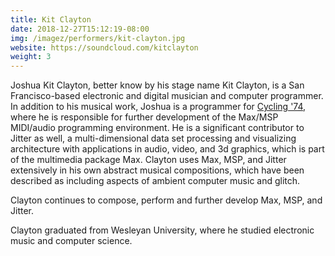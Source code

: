 ```yaml
---
title: Kit Clayton
date: 2018-12-27T15:12:19-08:00
img: /imagez/performers/kit-clayton.jpg
website: https://soundcloud.com/kitclayton
weight: 3
---
```


Joshua Kit Clayton, better know by his stage name Kit Clayton, is a San Francisco-based electronic and digital musician and computer programmer. In addition to his musical work, Joshua is a programmer for <a href="https://cycling74.com/" target="_blank">Cycling '74</a>, where he is responsible for further development of the Max/MSP MIDI/audio programming environment.  He is a significant contributor to Jitter as well, a multi-dimensional data set processing and visualizing architecture with applications in audio, video, and 3d graphics, which is part of the multimedia package Max. Clayton uses Max, MSP, and Jitter extensively in his own abstract musical compositions, which have been described as including aspects of ambient computer music and glitch.

Clayton continues to compose, perform and further develop Max, MSP, and Jitter.

Clayton graduated from Wesleyan University, where he studied electronic music and computer science.
